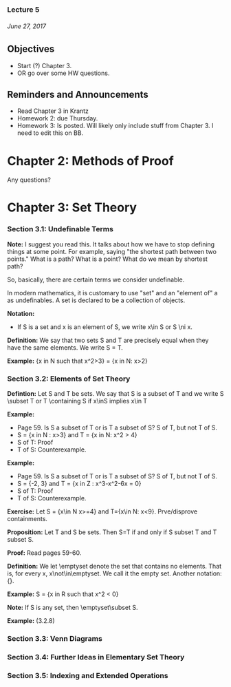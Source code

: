 ### Lecture 5 
###### June 27, 2017

## Objectives
- Start (?) Chapter 3.
- OR go over some HW questions.

## Reminders and Announcements
- Read Chapter 3 in Krantz
- Homework 2: due Thursday.
- Homework 3: Is posted. Will likely only include stuff from Chapter 3. I need to edit this on BB.

#
# Chapter 2: Methods of Proof

Any questions?

#
# Chapter 3: Set Theory

### Section 3.1: Undefinable Terms

__Note:__ I suggest you read this. It talks about how we have to stop defining things at some point. For example, saying "the shortest path between two points." What is a path? What is a point? What do we mean by shortest path? 

So, basically, there are certain terms we consider undefinable. 

In modern mathematics, it is customary to use "set" and an "element of" a as undefinables. A set is declared to be a collection of objects. 

__Notation:__ 
- If S is a set and x is an element of S, we write x\in S or S \ni x.

__Definition:__ We say that two sets S and T are precisely equal when they have the same elements. We write S = T. 

__Example:__ {x in N such that x^2>3} = {x in N: x>2}


### Section 3.2: Elements of Set Theory

__Defintion:__ Let S and T be sets. We say that S is a subset of T and we write S \subset T or T \containing S if x\inS implies x\in T

__Example:__ 
- Page 59. Is S a subset of T or is T a subset of S? S of T, but not T of S.
- S = {x in N : x>3} and T = {x in N: x^2 > 4}
- S of T: Proof
- T of S: Counterexample.

__Example:__ 
- Page 59. Is S a subset of T or is T a subset of S? S of T, but not T of S.
- S = {-2, 3} and T = {x in Z : x^3-x^2-6x = 0}
- S of T: Proof
- T of S: Counterexample.

__Exercise:__ Let S = {x\in N x>=4} and T={x\in N: x<9}. Prve/disprove containments.

__Proposition:__ Let T and S be sets. Then S=T if and only if S subset T and T subset S. 

__Proof:__ Read pages 59-60.

__Definition:__ We let \emptyset denote the set that contains no elements. That is, for every x, x\not\in\emptyset. We call it the empty set. Another notation:{}. 

__Example:__ S = {x in R such that x^2 < 0}

__Note:__ If S is any set, then \emptyset\subset S. 

__Example:__ (3.2.8) <!-- Start reading again here. -->

### Section 3.3: Venn Diagrams
### Section 3.4: Further Ideas in Elementary Set Theory
### Section 3.5: Indexing and Extended Operations




